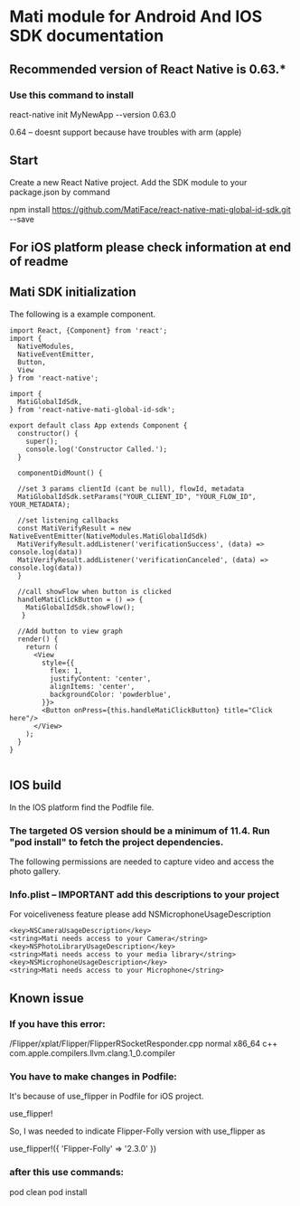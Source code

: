 # Mati module for Android And IOS SDK documentation

## Recommended version of React Native is 0.63.*

### Use this command to install
react-native init MyNewApp --version 0.63.0 

0.64 – doesnt support because have troubles with arm (apple)

## Start
Create a new React Native project.
Add the SDK module to your package.json by command

npm install https://github.com/MatiFace/react-native-mati-global-id-sdk.git --save

## For iOS platform please check information at end of readme

## Mati SDK initialization

The following is a example component.

```
import React, {Component} from 'react';
import {
  NativeModules,
  NativeEventEmitter,
  Button,
  View
} from 'react-native';

import {
  MatiGlobalIdSdk,
} from 'react-native-mati-global-id-sdk';

export default class App extends Component {
  constructor() {
    super();
    console.log('Constructor Called.');	
  }

  componentDidMount() {

  //set 3 params clientId (cant be null), flowId, metadata
  MatiGlobalIdSdk.setParams("YOUR_CLIENT_ID", "YOUR_FLOW_ID", YOUR_METADATA);

  //set listening callbacks
  const MatiVerifyResult = new NativeEventEmitter(NativeModules.MatiGlobalIdSdk)
  MatiVerifyResult.addListener('verificationSuccess', (data) => console.log(data))
  MatiVerifyResult.addListener('verificationCanceled', (data) => console.log(data))
  }

  //call showFlow when button is clicked
  handleMatiClickButton = () => {
    MatiGlobalIdSdk.showFlow();
   }

  //Add button to view graph
  render() {
    return (
      <View
        style={{
          flex: 1,
          justifyContent: 'center',
          alignItems: 'center',
          backgroundColor: 'powderblue',
        }}>
        <Button onPress={this.handleMatiClickButton} title="Click here"/>
      </View>
    );
  }
}


```

## IOS build

In the IOS platform find the Podfile file. 

### The targeted OS version should be a minimum of 11.4. Run "pod install" to fetch the project dependencies.

The following permissions are needed to capture video and access the photo gallery.

### Info.plist – IMPORTANT add this descriptions to your project

For voiceliveness feature please add NSMicrophoneUsageDescription

```
<key>NSCameraUsageDescription</key>
<string>Mati needs access to your Camera</string>
<key>NSPhotoLibraryUsageDescription</key>
<string>Mati needs access to your media library</string>
<key>NSMicrophoneUsageDescription</key>
<string>Mati needs access to your Microphone</string>
```

## Known issue
### If you have this error:
/Flipper/xplat/Flipper/FlipperRSocketResponder.cpp normal x86_64 c++ com.apple.compilers.llvm.clang.1_0.compiler

### You have to make changes in Podfile:
It's because of use_flipper in Podfile for iOS project.

use_flipper!

So, I was needed to indicate Flipper-Folly version with use_flipper as

use_flipper!({ 'Flipper-Folly' => '2.3.0' })

### after this use commands:
pod clean 
pod install

